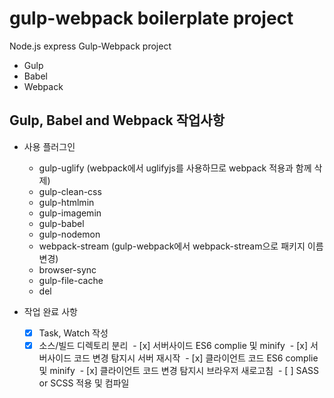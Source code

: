 # gulp-webpack boilerplate project
Node.js express Gulp-Webpack project

- Gulp
- Babel
- Webpack

## Gulp, Babel and Webpack 작업사항

- 사용 플러그인 
  - gulp-uglify (webpack에서 uglifyjs를 사용하므로 webpack 적용과 함께 삭제)
  - gulp-clean-css
  - gulp-htmlmin
  - gulp-imagemin
  - gulp-babel
  - gulp-nodemon
  - webpack-stream (gulp-webpack에서 webpack-stream으로 패키지 이름변경)
  - browser-sync
  - gulp-file-cache
  - del
    
- 작업 완료 사항
  - [x] Task, Watch 작성
  - [x] 소스/빌드 디렉토리 분리
  - [x] 서버사이드 ES6 complie 및 minify
  - [x] 서버사이드 코드 변경 탐지시 서버 재시작
  - [x] 클라이언트 코드 ES6 complie 및 minify
  - [x] 클라이언트 코드 변경 탐지시 브라우저 새로고침
  - [ ] SASS or SCSS 적용 및 컴파일
